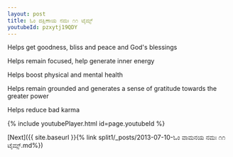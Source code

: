 ```yaml
---
layout: post
title: ಓಂ ದಕ್ಷಿಣಾಯ ನಮಃ ೧೧ ಟೈಮ್ಸ್
youtubeId: pzxytj19QDY
---
```

 
 
Helps get goodness, bliss and peace and God's blessings
 
Helps remain focused, help generate inner energy 
 
Helps boost physical and mental health 
 
Helps remain grounded and generates a sense of gratitude towards the greater power 
 
Helps reduce bad karma
 
 
 
 


{% include youtubePlayer.html id=page.youtubeId %}
 
[Next]({{ site.baseurl }}{% link  split1/_posts/2013-07-10-ಓಂ ವಾಮನಯ ನಮಃ ೧೧ ಟೈಮ್ಸ್.md%})
 
